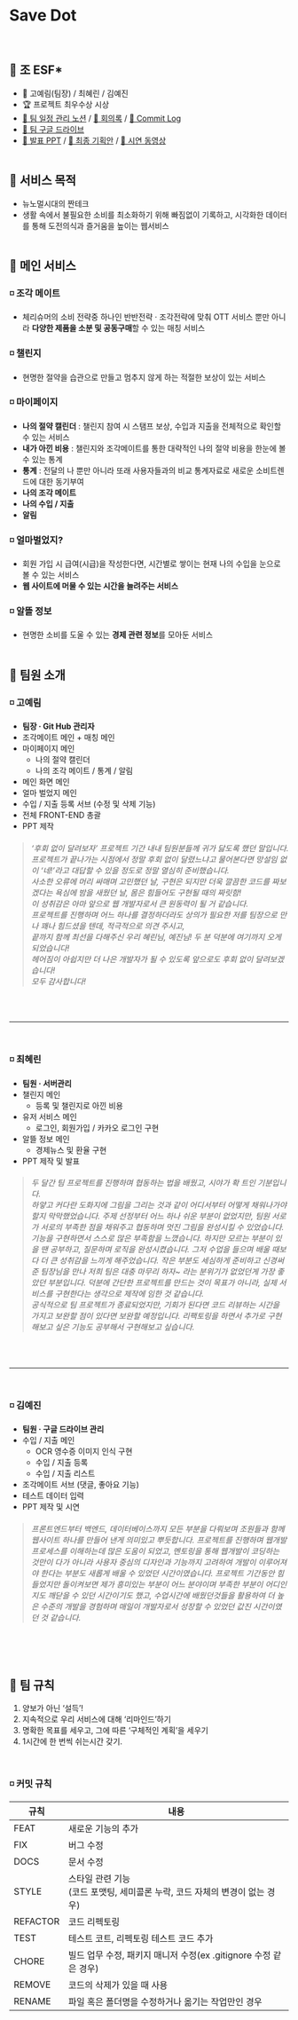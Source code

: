 # Save Dot

<br>

## 🔸 조 ESF\*

- 🔔 고예림(팀장) / 최혜린 / 김예진
- 🏆 프로젝트 최우수상 시상
- [🔗 팀 일정 관리 노션](https://6suk.notion.site/4a0edfef00094bb58c988680fa2a6409?v=63e66f848ed245958d3f6e480da2cbdf) / [🔗 회의록](https://6suk.notion.site/Final-Project-9be302a8ec994327afa07552f95ef6a9) / [🔗 Commit Log](https://6suk.notion.site/COMMIT-LOG-3a23a7ef9aa14de78eeedbee9bed75f3)
- [🔗 팀 구글 드라이브](https://drive.google.com/drive/folders/1WpZgK5WWQ5NP9rQEYC8G4Mq16E_1F2SL?usp=sharing)
- [🔗 발표 PPT](https://drive.google.com/file/d/1EkyhqVvH6fJbsrMsEDaciMEPrOSVLx9h/view?usp=sharing) / [🔗 최종 기획안](https://drive.google.com/file/d/1YQM6WvnMz4dKBI5FufW_JKSlifC1SWGJ/view?usp=sharing) / [🔗 시연 동영상](https://drive.google.com/file/d/1_Db7CiMFEwC6PscLZ59Iv0f6U1Ll3i-U/view?usp=sharing)
  <br>
  <br>

## 🔸 서비스 목적

- 뉴노멀시대의 짠테크
- 생활 속에서 불필요한 소비를 최소화하기 위해 빠짐없이 기록하고, 시각화한 데이터를 통해 도전의식과 즐거움을 높이는 웹서비스
  <br>
  <br>

## 🔸 메인 서비스

### ◽ 조각 메이트

- 체리슈머의 소비 전략중 하나인 반반전략 · 조각전략에 맞춰 OTT 서비스 뿐만
  아니라 **다양한 제품을 소분 및 공동구매**할 수 있는 매칭 서비스
  <br>

### ◽ 챌린지

- 현명한 절약을 습관으로 만들고 멈추지 않게 하는 적절한 보상이 있는 서비스
  <br>

### ◽ 마이페이지

- **나의 절약 캘린더** : 챌린지 참여 시 스탬프 보상, 수입과 지출을 전체적으로
  확인할 수 있는 서비스
- **내가 아낀 비용** : 챌린지와 조각메이트를 통한 대략적인 나의 절약 비용을
  한눈에 볼 수 있는 통계
- **통계** : 전달의 나 뿐만 아니라 또래 사용자들과의 비교 통계자료로 새로운
  소비트렌드에 대한 동기부여
- **나의 조각 메이트**
- **나의 수입 / 지출**
- **알림**
  <br>

### ◽ 얼마벌었지?

- 회원 가입 시 급여(시급)을 작성한다면, 시간별로 쌓이는 현재 나의 수입을
  눈으로 볼 수 있는 서비스
- **웹 사이트에 머물 수 있는 시간을 늘려주는 서비스**
  <br>

### ◽ 알뜰 정보

- 현명한 소비를 도울 수 있는 **경제 관련 정보**를 모아둔 서비스
  <br>
  <br>

## 🔸 팀원 소개

### ◽ 고예림

- **팀장 · Git Hub 관리자**
- 조각메이트 메인 + 매칭 메인
- 마이페이지 메인
  - 나의 절약 캘린더
  - 나의 조각 메이트 / 통계 / 알림
- 메인 화면 메인
- 얼마 벌었지 메인
- 수입 / 지출 등록 서브 (수정 및 삭제 기능)
- 전체 FRONT-END 총괄
- PPT 제작
  
> ###### ‘후회 없이 달려보자’ 프로젝트 기간 내내 팀원분들께 귀가 닳도록 했던 말입니다.<br>프로젝트가 끝나가는 시점에서 정말 후회 없이 달렸느냐고 물어본다면 망설임 없이 ‘네!’라고 대답할 수 있을 정도로 정말 열심히 준비했습니다.<br>사소한 오류에 머리 싸매며 고민했던 날, 구현은 되지만 더욱 깔끔한 코드를 짜보겠다는 욕심에 밤을 새웠던 날, 몸은 힘들어도 구현될 때의 짜릿함!<br>이 성취감은 아마 앞으로 웹 개발자로서 큰 원동력이 될 거 같습니다.<br>프로젝트를 진행하며 어느 하나를 결정하더라도 상의가 필요한 저를 팀장으로 만나 꽤나 힘드셨을 텐데, 적극적으로 의견 주시고,<br>끝까지 함께 최선을 다해주신 우리 혜린님, 예진님! 두 분 덕분에 여기까지 오게 되었습니다!<br>헤어짐이 아쉽지만 더 나은 개발자가 될 수 있도록 앞으로도 후회 없이 달려보겠습니다!<br>모두 감사합니다!
<br>

---

<br>

### ◽ 최혜린

- **팀원 · 서버관리**
- 챌린지 메인
  - 등록 및 챌린지로 아낀 비용
- 유저 서비스 메인
  - 로그인, 회원가입 / 카카오 로그인 구현
- 알뜰 정보 메인
  - 경제뉴스 및 환율 구현
- PPT 제작 및 발표

> ###### 두 달간 팀 프로젝트를 진행하며 협동하는 법을 배웠고, 시야가 확 트인 기분입니다.<br>하얗고 커다란 도화지에 그림을 그리는 것과 같이 어디서부터 어떻게 채워나가야 할지 막막했었습니다. 주제 선정부터 어느 하나 쉬운 부분이 없었지만, 팀원 서로가 서로의 부족한 점을 채워주고 협동하며 멋진 그림을 완성시킬 수 있었습니다.<br>기능을 구현하면서 스스로 많은 부족함을 느꼈습니다. 하지만 모르는 부분이 있을 땐 공부하고, 질문하며 로직을 완성시켰습니다. 그저 수업을 들으며 배울 때보다 더 큰 성취감을 느끼게 해주었습니다. 작은 부분도 세심하게 준비하고 신경써준 팀장님을 만나 저희 팀은 대충 마무리 하자~ 라는 분위기가 없었던게 가장 좋았던 부분입니다. 덕분에 간단한 프로젝트를 만드는 것이 목표가 아니라, 실제 서비스를 구현한다는 생각으로 제작에 임한 것 같습니다.<br>공식적으로 팀 프로젝트가 종료되었지만, 기회가 된다면 코드 리뷰하는 시간을 가지고 보완할 점이 있다면 보완할 예정입니다. 리팩토링을 하면서 추가로 구현해보고 싶은 기능도 공부해서 구현해보고 싶습니다.
<br>

---

<br>

### ◽ 김예진

- **팀원 · 구글 드라이브 관리**
- 수입 / 지출 메인
  - OCR 영수증 이미지 인식 구현
  - 수입 / 지출 등록
  - 수입 / 지출 리스트
- 조각메이트 서브 (댓글, 좋아요 기능)
- 테스트 데이터 입력
- PPT 제작 및 시연

> ###### 프론트엔드부터 백엔드, 데이터베이스까지 모든 부분을 다뤄보며 조원들과 함께 웹사이트 하나를 만들어 낸게 의미있고 뿌듯합니다. 프로젝트를 진행하며 웹개발 프로세스를 이해하는데 많은 도움이 되었고, 멘토링을 통해 웹개발이 코딩하는 것만이 다가 아니라 사용자 중심의 디자인과 기능까지 고려하여 개발이 이루어져야 한다는 부분도 새롭게 배울 수 있었던 시간이였습니다. 프로젝트 기간동안 힘들었지만 돌이켜보면 제가 흥미있는 부분이 어느 분야이며 부족한 부분이 어디인지도 깨닫을 수 있던 시간이기도 했고, 수업시간에 배웠던것들을 활용하여 더 높은 수준의 개발을 경험하며 매일이 개발자로서 성장할 수 있었던 값진 시간이였던 것 같습니다.
<br>
<br>

## 🔸 팀 규칙
1. 양보가 아닌 ‘설득’!
2. 지속적으로 우리 서비스에 대해 ‘리마인드’하기
3. 명확한 목표를 세우고,  그에 따른 ‘구체적인 계획’을 세우기
4. 1시간에 한 번씩 쉬는시간 갖기.
<br>

### ◽ 커밋 규칙
| 규칙 | 내용 |
| --- | --- |
| FEAT | 새로운 기능의 추가 |
| FIX | 버그 수정 |
| DOCS | 문서 수정 |
| STYLE | 스타일 관련 기능<br>(코드 포맷팅, 세미콜론 누락, 코드 자체의 변경이 없는 경우) |
| REFACTOR | 코드 리펙토링 |
| TEST | 테스트 코트, 리펙토링 테스트 코드 추가 |
| CHORE | 빌드 업무 수정, 패키지 매니저 수정(ex .gitignore 수정 같은 경우) |
| REMOVE | 코드의 삭제가 있을 때 사용 |
| RENAME | 파일 혹은 폴더명을 수정하거나 옮기는 작업만인 경우 |


<br>
<br>
<br>
<br>
